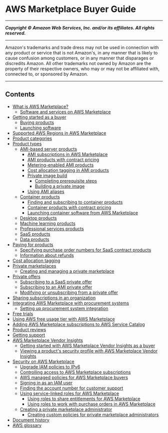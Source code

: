 # AWS Marketplace Buyer Guide

-----
*****Copyright &copy; Amazon Web Services, Inc. and/or its affiliates. All rights reserved.*****

-----
Amazon's trademarks and trade dress may not be used in
connection with any product or service that is not Amazon's,
in any manner that is likely to cause confusion among customers,
or in any manner that disparages or discredits Amazon. All other
trademarks not owned by Amazon are the property of their respective
owners, who may or may not be affiliated with, connected to, or
sponsored by Amazon.

-----
## Contents
+ [What is AWS Marketplace?](what-is-marketplace.md)
   + [Software and services on AWS Marketplace](buyer-software-and-services.md)
+ [Getting started as a buyer](buyer-getting-started.md)
   + [Buying products](buyer-subscribing-to-products.md)
   + [Launching software](buyer-launching-software.md)
+ [Supported AWS Regions in AWS Marketplace](supported-regions.md)
+ [Product categories](buyer-product-categories.md)
+ [Product types](buyer-product-types.md)
   + [AMI-based server products](buyer-server-products.md)
      + [AMI subscriptions in AWS Marketplace](buyer-ami-subscriptions.md)
      + [AMI products with contract pricing](buyer-ami-contracts.md)
      + [Metering-enabled AMI products](buyer-ami-metering-enabled-products.md)
      + [Cost allocation tagging in AMI products](cost-allocation-tagging-ami-marketplace.md)
      + [Private image build](buyer-private-image-build.md)
         + [Completing prerequisite steps](completing-prerequisite-steps.md)
         + [Building a private image](building-a-private-image.md)
      + [Using AMI aliases](buyer-ami-aliases.md)
   + [Container products](buyer-what-is-aws-marketplace-for-containers.md)
      + [Finding and subscribing to container products](buyer-finding-and-subscribing-to-container-products.md)
      + [Container products with contract pricing](buyer-container-contracts.md)
      + [Launching container software from AWS Marketplace](buyer-configuring-a-product.md)
   + [Desktop products](buyer-desktop-products.md)
   + [Machine learning products](product-types-machine-learning-products.md)
   + [Professional services products](buyer-proserv-products.md)
   + [SaaS products](buyer-saas-products.md)
   + [Data products](buyer-data-products.md)
+ [Paying for products](buyer-paying-for-products.md)
   + [Specifying purchase order numbers for SaaS contract products](buyer-purchase-orders.md)
   + [Information about refunds](buyer-refunds.md)
+ [Cost allocation tagging](cost-allocation-tagging.md)
+ [Private marketplaces](private-marketplace.md)
   + [Creating and managing a private marketplace](private-catalog-administration.md)
+ [Private offers](buyer-private-offers.md)
   + [Subscribing to a SaaS private offer](buyer-private-offers-subscribing-saas-private-offer.md)
   + [Subscribing to an AMI private offer](buyer-private-offers-subscribing-ami-private-offer.md)
   + [Modifying or unsubscribing from a private offer](buyer-private-offers-modifying.md)
+ [Sharing subscriptions in an organization](organizations-sharing.md)
+ [Integrating AWS Marketplace with procurement systems](procurement-system-integration.md)
   + [Setting up procurement system integration](procurement-system-integration-setup.md)
+ [Free trials](buyer-free-trials.md)
+ [Using AWS free usage tier with AWS Marketplace](buyer-aws-free-tier.md)
+ [Adding AWS Marketplace subscriptions to AWS Service Catalog](service-catalog.md)
+ [Product reviews](buyer-product-reviews.md)
+ [Getting support](buyer-support.md)
+ [AWS Marketplace Vendor Insights](buyer-vendor-insights.md)
   + [Getting started with AWS Marketplace Vendor Insights as a buyer](buyer-vendor-insights-getting-started.md)
   + [Viewing a product's security profile with AWS Marketplace Vendor Insights](buyer-vendor-view-profile.md)
+ [Security on AWS Marketplace](buyer-security.md)
   + [Upgrade IAM policies to IPv6](buyer-security-ipv6-upgrade.md)
   + [Controlling access to AWS Marketplace subscriptions](buyer-iam-users-groups-policies.md)
   + [AWS managed policies for AWS Marketplace buyers](buyer-security-iam-awsmanpol.md)
   + [Signing in as an IAM user](buyer-iam-user-login.md)
   + [Finding the account number for customer support](GettingSupport.md)
   + [Using service-linked roles for AWS Marketplace](buyer-using-service-linked-roles.md)
      + [Using roles to share entitlements for AWS Marketplace](buyer-using-service-linked-roles-license-manager.md)
      + [Using roles to work with purchase orders in AWS Marketplace](using-service-linked-roles-purchase-orders.md)
   + [Creating a private marketplace administrator](it-administrator.md)
      + [Creating custom policies for private marketplace administrators](creating-custom-policies-for-private-marketplace-admin.md)
+ [Document history](document-history.md)
+ [AWS glossary](glossary.md)